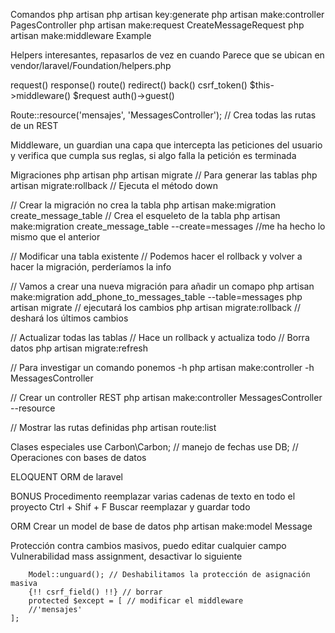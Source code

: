 Comandos php artisan
	php artisan key:generate
	php artisan make:controller PagesController
	php artisan make:request CreateMessageRequest
	php artisan make:middleware Example

Helpers interesantes, repasarlos de vez en cuando
Parece que se ubican en vendor/laravel/Foundation/helpers.php

request()
response()
route()
redirect()
back()
csrf_token()
$this->middleware()
$request
auth()->guest()

Route::resource('mensajes', 'MessagesController'); // Crea todas las rutas de un REST

Middleware, un guardian una capa que intercepta las peticiones del usuario y verifica que cumpla sus reglas, si algo falla la petición es terminada


Migraciones php artisan
php artisan migrate // Para generar las tablas
php artisan migrate:rollback // Ejecuta el método down

// Crear la migración no crea la tabla
php artisan make:migration create_message_table // Crea el esqueleto de la tabla
php artisan make:migration create_message_table --create=messages //me ha hecho lo mismo que el anterior

// Modificar una tabla existente
// Podemos hacer el rollback y volver a hacer la migración, perderíamos la info

// Vamos a crear una nueva migración para añadir un comapo
php artisan make:migration add_phone_to_messages_table --table=messages
php artisan migrate // ejecutará los cambios
php artisan migrate:rollback // deshará los últimos cambios

// Actualizar todas las tablas 
// Hace un rollback y actualiza todo
// Borra datos
php artisan migrate:refresh



// Para investigar un comando ponemos -h
php artisan make:controller -h MessagesController

// Crear un controller REST
php artisan make:controller MessagesController --resource

// Mostrar las rutas definidas
php artisan route:list

Clases especiales
use Carbon\Carbon; // manejo de fechas
use DB; // Operaciones con bases de datos

ELOQUENT
ORM de laravel


BONUS
Procedimento reemplazar varias cadenas de texto en todo el proyecto
	Ctrl + Shif + F
Buscar reemplazar y guardar todo


ORM
Crear un model de base de datos
php artisan make:model Message

Protección contra cambios masivos, puedo editar cualquier campo
Vulnerabilidad mass assignment, desactivar lo siguiente



        Model::unguard(); // Deshabilitamos la protección de asignación masiva
        {!! csrf_field() !!} // borrar
        protected $except = [ // modificar el middleware
        //'mensajes'
    ];

